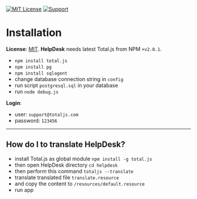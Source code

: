 [![MIT License][license-image]][license-url]
[![Support](https://www.totaljs.com/img/button-support.png)](https://www.totaljs.com/support/)

# Installation

__License__: [MIT](license.txt). __HelpDesk__ needs latest Total.js from NPM `+v2.0.1`.

- `npm install total.js`
- `npm install pg`
- `npm install sqlagent`
- change database connection string in `config`
- run script `postgresql.sql` in your database
- run `node debug.js`

__Login__:
- user: `support@totaljs.com`
- password: `123456`

---

## How do I to translate HelpDesk?

- install Total.js as global module `npm install -g total.js`
- then open HelpDesk directory `cd helpdesk`
- then perform this command `totaljs --translate`
- translate translated file `translate.resource`
- and copy the content to `/resources/default.resource`
- run app

[license-image]: https://img.shields.io/badge/license-MIT-blue.svg?style=flat
[license-url]: license.txt
